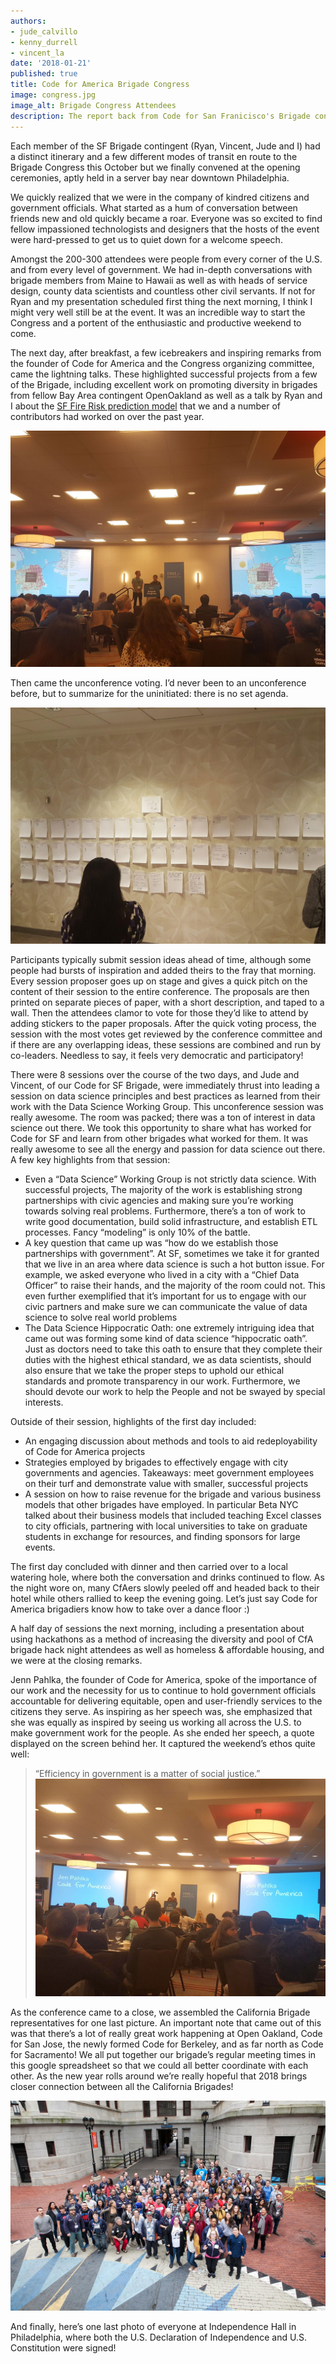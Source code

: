 ```yaml
---
authors:
- jude_calvillo
- kenny_durrell
- vincent_la
date: '2018-01-21'
published: true
title: Code for America Brigade Congress
image: congress.jpg
image_alt: Brigade Congress Attendees
description: The report back from Code for San Franicisco's Brigade contingent to the 2017 Code for America Brigade Congress.
---
```


Each member of the SF Brigade contingent (Ryan, Vincent, Jude and I) had a distinct itinerary and a few different modes
of transit en route to the Brigade Congress this October but we finally convened at the opening ceremonies, aptly held
in a server bay near downtown Philadelphia.

We quickly realized that we were in the company of kindred citizens and government officials. What started as a hum of
conversation between friends new and old quickly became a roar. Everyone was so excited to find fellow impassioned
technologists and designers that the hosts of the event were hard-pressed to get us to quiet down for a welcome speech.

Amongst the 200-300 attendees were people from every corner of the U.S. and from every level of government. We had
in-depth conversations with brigade members from Maine to Hawaii as well as with heads of service design, county data
scientists and countless other civil servants. If not for Ryan and my presentation scheduled first thing the next
morning, I think I might very well still be at the event. It was an incredible way to start the Congress and a portent
of the enthusiastic and productive weekend to come.

The next day, after breakfast, a few icebreakers and inspiring remarks from the founder of Code for America and the
Congress organizing committee, came the lightning talks. These highlighted successful projects from a few of the
Brigade, including excellent work on promoting diversity in brigades from fellow Bay Area contingent OpenOakland as well
as a talk by Ryan and I about the [SF Fire Risk prediction model](https://github.com/sfbrigade/datasci-firerisk) that we
and a number of contributors had worked on over the past year.

![Fire Risk Project Presentation](../../assets/blog/fire-risk.jpg)

Then came the unconference voting. I’d never been to an unconference before, but to summarize for the uninitiated: there
is no set agenda.

![Unconference Voting](../../assets/blog/unconference.jpg)

Participants typically submit session ideas ahead of time, although some people had bursts of inspiration and added
theirs to the fray that morning. Every session proposer goes up on stage and gives a quick pitch on the content of their
session to the entire conference. The proposals are then printed on separate pieces of paper, with a short description,
and taped to a wall. Then the attendees clamor to vote for those they’d like to attend by adding stickers to the paper
proposals. After the quick voting process, the session with the most votes get reviewed by the conference committee and
if there are any overlapping ideas, these sessions are combined and run by co-leaders. Needless to say, it feels very
democratic and participatory!

There were 8 sessions over the course of the two days, and Jude and Vincent, of our Code for SF Brigade, were
immediately thrust into leading a session on data science principles and best practices as learned from their work with
the Data Science Working Group. This unconference session was really awesome. The room was packed; there was a ton of
interest in data science out there. We took this opportunity to share what has worked for Code for SF and learn from
other brigades what worked for them. It was really awesome to see all the energy and passion for data science out there.
A few key highlights from that session:

* Even a “Data Science” Working Group is not strictly data science. With successful projects, The majority of the work
  is establishing strong partnerships with civic agencies and making sure you’re working towards solving real problems.
  Furthermore, there’s a ton of work to write good documentation, build solid infrastructure, and establish ETL
  processes. Fancy “modeling” is only 10% of the battle.
* A key question that came up was “how do we establish those partnerships with government”. At SF, sometimes we take it
  for granted that we live in an area where data science is such a hot button issue. For example, we asked everyone who
  lived in a city with a “Chief Data Officer” to raise their hands, and the majority of the room could not. This even
  further exemplified that it’s important for us to engage with our civic partners and make sure we can communicate the
  value of data science to solve real world problems
* The Data Science Hippocratic Oath: one extremely intriguing idea that came out was forming some kind of data science
  “hippocratic oath”. Just as doctors need to take this oath to ensure that they complete their duties with the highest
  ethical standard, we as data scientists, should also ensure that we take the proper steps to uphold our ethical
  standards and promote transparency in our work. Furthermore, we should devote our work to help the People and not be
  swayed by special interests.

Outside of their session, highlights of the first day included:

* An engaging discussion about methods and tools to aid redeployability of Code for America projects
* Strategies employed by brigades to effectively engage with city governments and agencies. Takeaways: meet government
  employees on their turf and demonstrate value with smaller, successful projects
* A session on how to raise revenue for the brigade and various business models that other brigades have employed. In
  particular Beta NYC talked about their business models that included teaching Excel classes to city officials,
  partnering with local universities to take on graduate students in exchange for resources, and finding sponsors for
  large events.

The first day concluded with dinner and then carried over to a local watering hole, where both the conversation and
drinks continued to flow. As the night wore on, many CfAers slowly peeled off and headed back to their hotel while
others rallied to keep the evening going. Let’s just say Code for America brigadiers know how to take over a dance floor
:)

A half day of sessions the next morning, including a presentation about using hackathons as a method of increasing the
diversity and pool of CfA brigade hack night attendees as well as homeless & affordable housing, and we were at the
closing remarks.

Jenn Pahlka, the founder of Code for America, spoke of the importance of our work and the necessity for us to continue
to hold government officials accountable for delivering equitable, open and user-friendly services to the citizens they
serve. As inspiring as her speech was, she emphasized that she was equally as inspired by seeing us working all across
the U.S. to make government work for the people. As she ended her speech, a quote displayed on the screen behind her. It
captured the weekend’s ethos quite well: 

> “Efficiency in government is a matter of social justice.”
![Jen Pahlka Presenting](../../assets/blog/jen.jpg)

As the conference came to a close, we assembled the California Brigade representatives for one last picture. An important note that came out of this was that there’s a lot of really great work happening at Open Oakland, Code for San Jose, the newly formed Code for Berkeley, and as far north as Code for Sacramento! We all put together our brigade’s regular meeting times in this google spreadsheet so that we could all better coordinate with each other. As the new year rolls around we’re really hopeful that 2018 brings closer connection between all the California Brigades!

![Brigade Congress Attendees](../../assets/blog/congress.jpg)

And finally, here’s one last photo of everyone at Independence Hall in Philadelphia, where both the U.S. Declaration of
Independence and U.S. Constitution were signed!

